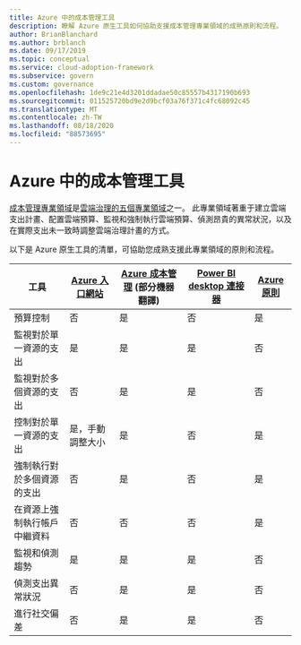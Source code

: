 ```yaml
---
title: Azure 中的成本管理工具
description: 瞭解 Azure 原生工具如何協助支援成本管理專業領域的成熟原則和流程。
author: BrianBlanchard
ms.author: brblanch
ms.date: 09/17/2019
ms.topic: conceptual
ms.service: cloud-adoption-framework
ms.subservice: govern
ms.custom: governance
ms.openlocfilehash: 1de9c21e4d3201ddadae50c85557b4317190b693
ms.sourcegitcommit: 011525720bd9e2d9bcf03a76f371c4fc68092c45
ms.translationtype: MT
ms.contentlocale: zh-TW
ms.lasthandoff: 08/18/2020
ms.locfileid: "88573695"
---
```

# <a name="cost-management-tools-in-azure"></a>Azure 中的成本管理工具

[成本管理專業領域](./index.md)是[雲端治理的五個專業領域](../governance-disciplines.md)之一。 此專業領域著重于建立雲端支出計畫、配置雲端預算、監視和強制執行雲端預算、偵測昂貴的異常狀況，以及在實際支出未一致時調整雲端治理計畫的方式。

以下是 Azure 原生工具的清單，可協助您成熟支援此專業領域的原則和流程。

<!-- TODO: Content packs are deprecated. -->

| 工具 | [Azure 入口網站](https://azure.microsoft.com/features/azure-portal)  | [Azure 成本管理](/azure/cost-management-billing/cost-management-billing-overview) \(部分機器翻譯\)  | [Power BI desktop 連接器](/power-bi/connect-data/desktop-connect-azure-cost-management) | [Azure 原則](/azure/governance/policy/overview) |
|---------|---------|---------|---------|---------|
| 預算控制     | 否         | 是         | 否         | 是         |
| 監視對於單一資源的支出    | 是         | 是         | 是         | 否         |
| 監視對於多個資源的支出    | 否         | 是        | 是         | 否         |
| 控制對於單一資源的支出     | 是，手動調整大小         | 是         | 否         | 是         |
| 強制執行對於多個資源的支出    | 否         | 是         | 否         | 是         |
| 在資源上強制執行帳戶中繼資料    | 否         | 否         | 否         | 是         |
| 監視和偵測趨勢     | 是          | 是        | 是         | 否         |
| 偵測支出異常狀況     | 否         | 是        | 是         | 否        |
| 進行社交偏差     | 否        | 是        | 是        | 否        |
